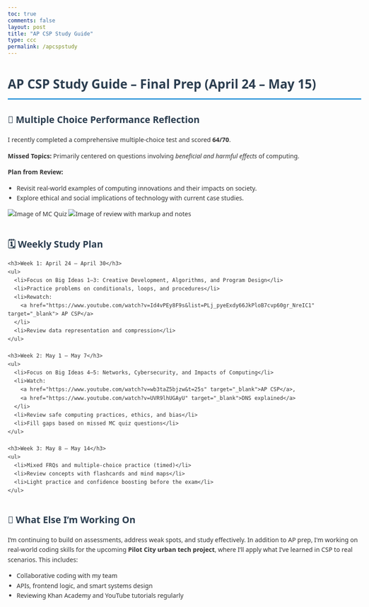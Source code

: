 ```yaml
---
toc: true
comments: false
layout: post
title: "AP CSP Study Guide"
type: ccc
permalink: /apcspstudy
---
```

<html lang="en">
<head>
  <meta charset="UTF-8">
  <title>AP CSP Study Guide – Final Prep (April 24 – May 15)</title>
  <style>
    body {
      font-family: 'Segoe UI', sans-serif;
      line-height: 1.6;
      max-width: 800px;
      margin: 40px auto;
      padding: 0 20px;
      color: #333;
    }
    h1, h2 {
      color: #2c3e50;
    }
    h1 {
      border-bottom: 3px solid #3498db;
      padding-bottom: 10px;
    }
    ul {
      padding-left: 20px;
    }
    .section {
      margin-bottom: 40px;
    }
    .image-placeholder {
      margin: 10px 0;
      font-style: italic;
      color: #888;
    }
    a {
      color: #2980b9;
      text-decoration: none;
    }
    a:hover {
      text-decoration: underline;
    }
  </style>
</head>
<body>

  <h1>AP CSP Study Guide – Final Prep (April 24 – May 15)</h1>

  <div class="section">
    <h2>🎯 Multiple Choice Performance Reflection</h2>
    <p>I recently completed a comprehensive multiple-choice test and scored <strong>64/70</strong>.</p>
    <p><strong>Missed Topics:</strong> Primarily centered on questions involving <em>beneficial and harmful effects</em> of computing.</p>
    <p><strong>Plan from Review:</strong></p>
    <ul>
      <li>Revisit real-world examples of computing innovations and their impacts on society.</li>
      <li>Explore ethical and social implications of technology with current case studies.</li>
    </ul>
   <img src="images/Screenshot 2025-04-24 at 12.07.53 AM.png" alt="Image of MC Quiz">
<img src="images/Screenshot 2025-04-24 at 12.20.02 AM.png" alt="Image of review with markup and notes">
  </div>

  <div class="section">
    <h2>🗓️ Weekly Study Plan</h2>

    <h3>Week 1: April 24 – April 30</h3>
    <ul>
      <li>Focus on Big Ideas 1–3: Creative Development, Algorithms, and Program Design</li>
      <li>Practice problems on conditionals, loops, and procedures</li>
      <li>Rewatch:
        <a href="https://www.youtube.com/watch?v=Id4vPEy8F9s&list=PLj_pyeExdy66JkPloB7cvp60gr_NreIC1" target="_blank"> AP CSP</a>
      </li>
      <li>Review data representation and compression</li>
    </ul>

    <h3>Week 2: May 1 – May 7</h3>
    <ul>
      <li>Focus on Big Ideas 4–5: Networks, Cybersecurity, and Impacts of Computing</li>
      <li>Watch:
        <a href="https://www.youtube.com/watch?v=wb3taZ5bjzw&t=25s" target="_blank">AP CSP</a>,
        <a href="https://www.youtube.com/watch?v=UVR9lhUGAyU" target="_blank">DNS explained</a>
      </li>
      <li>Review safe computing practices, ethics, and bias</li>
      <li>Fill gaps based on missed MC quiz questions</li>
    </ul>

    <h3>Week 3: May 8 – May 14</h3>
    <ul>
      <li>Mixed FRQs and multiple-choice practice (timed)</li>
      <li>Review concepts with flashcards and mind maps</li>
      <li>Light practice and confidence boosting before the exam</li>
    </ul>
  </div>

  <div class="section">
    <h2>🎉 What Else I’m Working On</h2>
    <p>I’m continuing to build on assessments, address weak spots, and study effectively. In addition to AP prep, I'm working on real-world coding skills for the upcoming <strong>Pilot City urban tech project</strong>, where I’ll apply what I’ve learned in CSP to real scenarios. This includes:</p>
    <ul>
      <li>Collaborative coding with my team</li>
      <li>APIs, frontend logic, and smart systems design</li>
      <li>Reviewing Khan Academy and YouTube tutorials regularly</li>
    </ul>
  </div>

</body>
</html>
